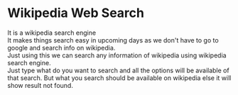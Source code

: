 # Wikipedia Web Search
It is a wikipedia search engine<br />
It makes things search easy in upcoming days as we don't have to go to google and search info on wikipedia.<br />
Just using this we can search any information of wikipedia using wikipedia search engine.<br />
Just type what do you want to search and all the options will be available of that search. But what you search should be available on wikipedia else it will show result not found.
